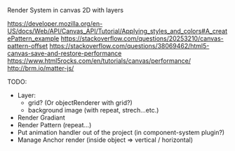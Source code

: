 Render System in canvas 2D with layers

https://developer.mozilla.org/en-US/docs/Web/API/Canvas_API/Tutorial/Applying_styles_and_colors#A_createPattern_example
https://stackoverflow.com/questions/20253210/canvas-pattern-offset
https://stackoverflow.com/questions/38069462/html5-canvas-save-and-restore-performance
https://www.html5rocks.com/en/tutorials/canvas/performance/
http://brm.io/matter-js/

TODO:
- Layer:
    - grid? (Or objectRenderer with grid?)
    - background image (with repeat, strech...etc.)
- Render Gradiant
- Render Pattern (repeat...)
- Put animation handler out of the project (in component-system plugin?)
- Manage Anchor render (inside object => vertical / horizontal)
